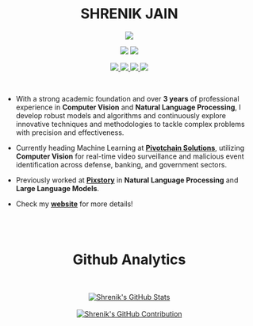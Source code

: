 <p align="center"> <h1 align="center"> SHRENIK JAIN </h1> </p>

<p align="center">
  <a href="https://git.io/typing-svg"> <img src="https://readme-typing-svg.herokuapp.com?font=Open+Sans&weight=700&size=23&duration=3000&pause=2000&background=EF6DFF00&width=550&height=70&color=FFFFFF&center=true&lines=++++Hello+And+Welcome+To+My+Github!"></a>
</p>

<p align="center"> 
  <img src="https://komarev.com/ghpvc/?username=shrenik-jain&label=Profile%20Views&color=blue&style=plastic%22%20alt=%22shrenik-jain" /> 
  <img src="https://img.shields.io/github/followers/shrenik-jain?label=Follow&style=social" />
</p>

<p align="center">
  
   <a href="https://shrenik-jain.github.io/">
    <img src="https://img.shields.io/badge/Website-800080?style=for-the-badge&logo=Google-Chrome&logoColor=white"/> 
  </a>
  <a href="http://www.linkedin.com/in/shrenik-jain-664bb9170">
    <img src="https://img.shields.io/badge/LinkedIn-0077B5?style=for-the-badge&logo=linkedin&logoColor=white"/> 
  </a>
<!--   <a href="https://leetcode.com/shrenik-jain/">
    <img src="https://img.shields.io/badge/-LeetCode-FFA116?style=for-the-badge&logo=LeetCode&logoColor=black"/> 
  </a>
  <a href="https://www.hackerrank.com/Shrenik_Jain">
    <img src="https://img.shields.io/badge/-Hackerrank-2EC866?style=for-the-badge&logo=HackerRank&logoColor=white"/> 
  </a> -->
  <a href="https://www.instagram.com/shrenik_jainn/">
    <img src="https://img.shields.io/badge/Instagram-E4405F?style=for-the-badge&logo=instagram&logoColor=white"/> 
  </a>
  <a href="mailto:shrenikkjain81@gmail.com">
    <img src="https://img.shields.io/badge/Gmail-D14836?style=for-the-badge&logo=gmail&logoColor=white"/> 
  </a>
  
</p>

<br>

* With a strong academic foundation and over <b>3 years</b> of professional experience in <b>Computer Vision</b> and <b>Natural Language Processing</b>, I develop robust models and algorithms and continuously explore innovative techniques and methodologies to tackle complex problems with precision and effectiveness.

* Currently heading Machine Learning at <b>[Pivotchain Solutions](https://pivotchain.com/)</b>, utilizing <b>Computer Vision</b> for real-time video surveillance and malicious event identification across defense, banking, and government sectors.
  
* Previously worked at <b>[Pixstory](https://www.pixstory.com/about/)</b> in <b>Natural Language Processing</b> and <b>Large Language Models</b>.

* Check my <b>[website](https://shrenik-jain.github.io/)</b> for more details!

<br>
<br>

<p align="center"> <h1 align="center"> Github Analytics </h1> </p>

<br>

<p align="center">
  <a href="https://github.com/shrenik-jain">
    <img src="https://github-readme-stats.vercel.app/api?username=shrenik-jain&show_icons=true&locale=en&theme=radical" alt="Shrenik's GitHub Stats" />
  </a>

  <br>
  <br>
  
  <a href="https://github.com/shrenik-jain">
    <img src="https://github-profile-summary-cards.vercel.app/api/cards/profile-details?username=shrenik-jain&theme=radical" alt="Shrenik's GitHub Contribution"/>
  </a>
</p>

